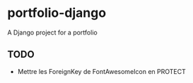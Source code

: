# portfolio-django
A Django project for a portfolio

## TODO
- Mettre les ForeignKey de FontAwesomeIcon en PROTECT